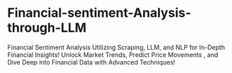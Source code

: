 # Financial-sentiment-Analysis-through-LLM
Financial Sentiment Analysis Utilizing Scraping, LLM, and NLP for In-Depth Financial Insights! Unlock Market Trends, Predict Price Movements , and Dive Deep into Financial Data with Advanced Techniques! 
